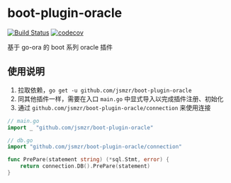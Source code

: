 # boot-plugin-oracle

[![Build Status](https://github.com/jsmzr/boot-plugin-oracle/workflows/Run%20Tests/badge.svg?branch=main)](https://github.com/jsmzr/boot-plugin-oracle/actions?query=branch%3Amain)
[![codecov](https://codecov.io/gh/jsmzr/boot-plugin-oracle/branch/main/graph/badge.svg?token=HNQCAN3UVR)](https://codecov.io/gh/jsmzr/boot-plugin-oracle)

基于 go-ora 的 boot 系列 oracle 插件

## 使用说明

1. 拉取依赖，`go get -u github.com/jsmzr/boot-plugin-oracle`
2. 同其他插件一样，需要在入口 `main.go` 中显式导入以完成插件注册、初始化
3. 通过 `github.com/jsmzr/boot-plugin-oracle/connection` 来使用连接

```go
// main.go
import _ "github.com/jsmzr/boot-plugin-oracle"

// db.go
import "github.com/jsmzr/boot-plugin-oracle/connection"

func PrePare(statement string) (*sql.Stmt, error) {
    return connection.DB().PrePare(statement)
}
```